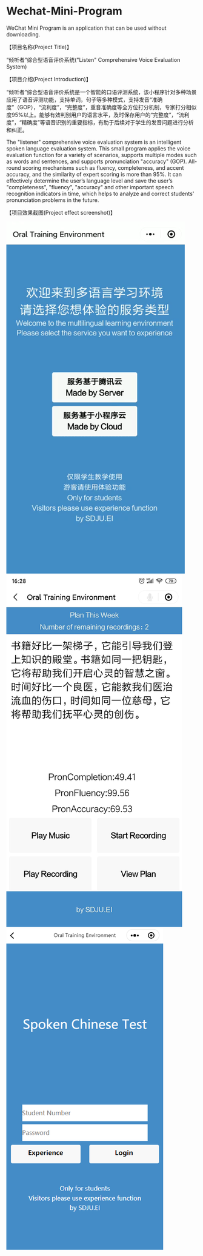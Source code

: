 # Wechat-Mini-Program
WeChat Mini Program is an application that can be used without downloading.

【项目名称(Project Title)】

“倾听者”综合型语音评价系统("Listen" Comprehensive Voice Evaluation System)



【项目介绍(Project Introduction)】

“倾听者”综合型语音评价系统是一个智能的口语评测系统，该小程序针对多种场景应用了语音评测功能，支持单词，句子等多种模式，支持发音“准确度”（GOP），“流利度”，“完整度”，重音准确度等全方位打分机制，专家打分相似度95%以上。能够有效判别用户的语言水平，及时保存用户的“完整度”，“流利度”，“精确度”等语音识别的重要指标，有助于后续对于学生的发音问题进行分析和纠正。

The "listener" comprehensive voice evaluation system is an intelligent spoken language evaluation system. This small program applies the voice evaluation function for a variety of scenarios, supports multiple modes such as words and sentences, and supports pronunciation "accuracy" (GOP). All-round scoring mechanisms such as fluency, completeness, and accent accuracy, and the similarity of expert scoring is more than 95%. It can effectively determine the user’s language level and save the user’s "completeness", "fluency", "accuracy" and other important speech recognition indicators in time, which helps to analyze and correct students' pronunciation problems in the future.



【项目效果截图(Project effect screenshot)】


![Image text](https://raw.githubusercontent.com/CodeShockWave/Wechat-Mini-Program/master/img/imgshow1.png)
![Image text](https://raw.githubusercontent.com/CodeShockWave/Wechat-Mini-Program/master/img/imgshow2.png)
![Image text](https://raw.githubusercontent.com/CodeShockWave/Wechat-Mini-Program/master/img/imgshow3.png)






